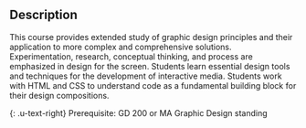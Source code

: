 <h2 id="description" class="u-sr-only">Description</h2>

This course provides extended study of graphic design principles and their application to more complex and comprehensive solutions. Experimentation, research, conceptual thinking, and process are emphasized in design for the screen. Students learn essential design tools and techniques for the development of interactive media. Students work with HTML and CSS to understand code as a fundamental building block for their design compositions.

{: .u-text-right}
<span class="highlighter">
Prerequisite: GD 200 or MA Graphic Design standing
</span>
